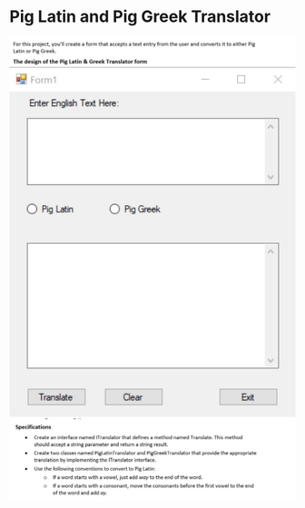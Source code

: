 # Pig Latin and Pig Greek Translator

![](image/Translate_Specs1.jpg)
![](image/Translate.jpg)
![](image/Translate_Specs2.jpg)
